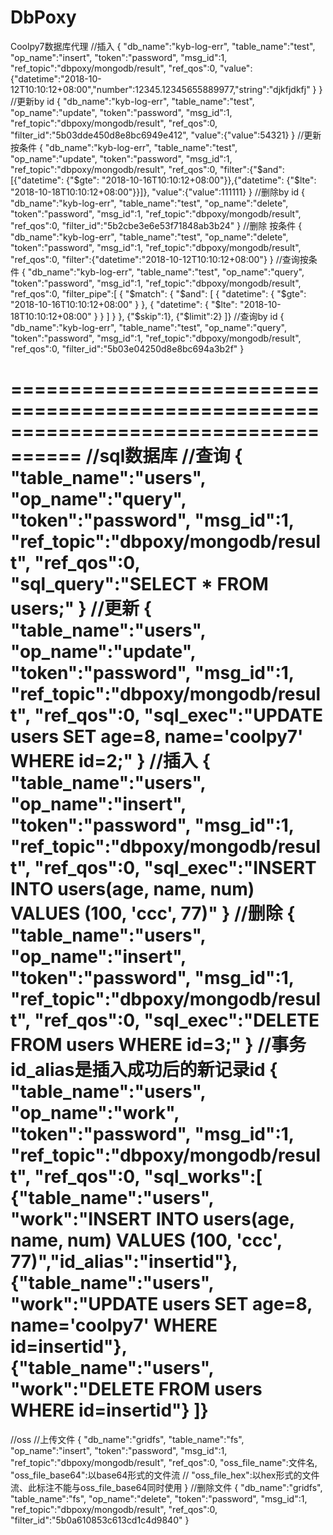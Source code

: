 # DbPoxy
Coolpy7数据库代理
//插入
{
"db_name":"kyb-log-err",
"table_name":"test",
"op_name":"insert",
"token":"password",
"msg_id":1,
"ref_topic":"dbpoxy/mongodb/result",
"ref_qos":0,
"value":{"datetime":"2018-10-12T10:10:12+08:00","number":12345.12345655889977,"string":"djkfjdkfj" }
}
//更新by id
{
"db_name":"kyb-log-err",
"table_name":"test",
"op_name":"update",
"token":"password",
"msg_id":1,
"ref_topic":"dbpoxy/mongodb/result",
"ref_qos":0,
"filter_id":"5b03dde450d8e8bc6949e412",
"value":{"value":54321}
}
//更新按条件
{
"db_name":"kyb-log-err",
"table_name":"test",
"op_name":"update",
"token":"password",
"msg_id":1,
"ref_topic":"dbpoxy/mongodb/result",
"ref_qos":0,
"filter":{"$and":[{"datetime": {"$gte": "2018-10-16T10:10:12+08:00"}},{"datetime": {"$lte": "2018-10-18T10:10:12+08:00"}}]},
"value":{"value":111111}
}
//删除by id
{
"db_name":"kyb-log-err",
"table_name":"test",
"op_name":"delete",
"token":"password",
"msg_id":1,
"ref_topic":"dbpoxy/mongodb/result",
"ref_qos":0,
"filter_id":"5b2cbe3e6e53f71848ab3b24"
}
//删除 按条件
{
"db_name":"kyb-log-err",
"table_name":"test",
"op_name":"delete",
"token":"password",
"msg_id":1,
"ref_topic":"dbpoxy/mongodb/result",
"ref_qos":0,
"filter":{"datetime":"2018-10-12T10:10:12+08:00"}
}
//查询按条件
{
"db_name":"kyb-log-err",
"table_name":"test",
"op_name":"query",
"token":"password",
"msg_id":1,
"ref_topic":"dbpoxy/mongodb/result",
"ref_qos":0,
"filter_pipe":[
    {
        "$match": {
            "$and": [
                { "datetime": { "$gte": "2018-10-16T10:10:12+08:00" } },
                { "datetime": { "$lte": "2018-10-18T10:10:12+08:00" } }
            ]
        }
    },
    {"$skip":1},
    {"$limit":2}
]}
//查询by id
{
"db_name":"kyb-log-err",
"table_name":"test",
"op_name":"query",
"token":"password",
"msg_id":1,
"ref_topic":"dbpoxy/mongodb/result",
"ref_qos":0,
"filter_id":"5b03e04250d8e8bc694a3b2f"
}

====================================================================================
//sql数据库
//查询
{
"table_name":"users",
"op_name":"query",
"token":"password",
"msg_id":1,
"ref_topic":"dbpoxy/mongodb/result",
"ref_qos":0,
"sql_query":"SELECT * FROM users;"
}
//更新
{
"table_name":"users",
"op_name":"update",
"token":"password",
"msg_id":1,
"ref_topic":"dbpoxy/mongodb/result",
"ref_qos":0,
"sql_exec":"UPDATE users SET age=8, name='coolpy7'  WHERE id=2;"
}
//插入
{
"table_name":"users",
"op_name":"insert",
"token":"password",
"msg_id":1,
"ref_topic":"dbpoxy/mongodb/result",
"ref_qos":0,
"sql_exec":"INSERT INTO users(age, name, num) VALUES (100, 'ccc', 77)"
}
//删除
{
"table_name":"users",
"op_name":"insert",
"token":"password",
"msg_id":1,
"ref_topic":"dbpoxy/mongodb/result",
"ref_qos":0,
"sql_exec":"DELETE FROM users WHERE id=3;"
}
//事务 id_alias是插入成功后的新记录id
{
"table_name":"users",
"op_name":"work",
"token":"password",
"msg_id":1,
"ref_topic":"dbpoxy/mongodb/result",
"ref_qos":0,
"sql_works":[
{"table_name":"users", "work":"INSERT INTO users(age, name, num) VALUES (100, 'ccc', 77)","id_alias":"insertid"},
{"table_name":"users", "work":"UPDATE users SET age=8, name='coolpy7'  WHERE id=insertid"},
{"table_name":"users", "work":"DELETE FROM users WHERE id=insertid"}
]}
==================================================================
//oss
//上传文件
{
"db_name":"gridfs",
"table_name":"fs",
"op_name":"insert",
"token":"password",
"msg_id":1,
"ref_topic":"dbpoxy/mongodb/result",
"ref_qos":0,
"oss_file_name":文件名,
"oss_file_base64":以base64形式的文件流
// "oss_file_hex":以hex形式的文件流、此标注不能与oss_file_base64同时使用
}
//删除文件
{
"db_name":"gridfs",
"table_name":"fs",
"op_name":"delete",
"token":"password",
"msg_id":1,
"ref_topic":"dbpoxy/mongodb/result",
"ref_qos":0,
"filter_id":"5b0a610853c613cd1c4d9840"
}
